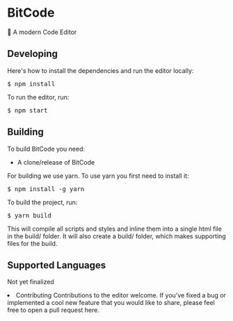 # BitCode
🚀 A modern Code Editor

<h2>Developing</h2>
Here's how to install the dependencies and run the editor locally:
<pre>
$ npm install</pre>

<p>To run the editor, run:</p>
<pre>
$ npm start</pre>

## Building
To build BitCode you need:
- A clone/release of BitCode

For building we use yarn. To use yarn you first need to install it:
<pre>
$ npm install -g yarn</pre>

<p>To build the project, run:</p>
<pre>
$ yarn build</pre>

This will compile all scripts and styles and inline them into a single html file in the build/ folder. It will also create a build/ folder, which makes supporting files for the build.

<h2>Supported Languages</h2>
<p>Not yet finalized</p>
<li
<h2>Contributing</h2>
Contributions to the editor welcome. If you've fixed a bug or implemented a cool new feature that you would like to share, please feel free to open a pull request here.
